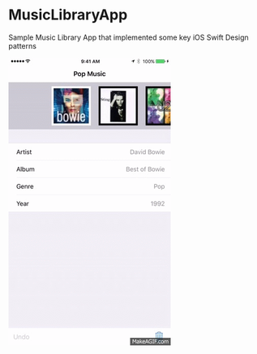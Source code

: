 # MusicLibraryApp
Sample Music Library App that implemented some key iOS Swift Design patterns

![screenshot](https://github.com/Marquis103/MusicLibraryApp/blob/master/screenshot/albumScrollScreenshot.gif)
